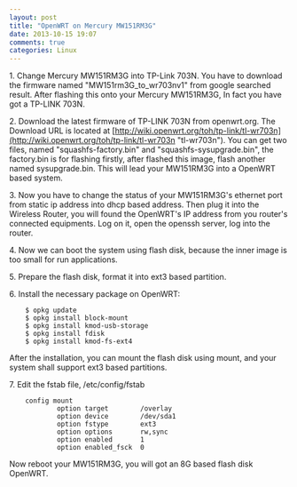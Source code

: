 ```yaml
---
layout: post
title: "OpenWRT on Mercury MW151RM3G"
date: 2013-10-15 19:07
comments: true
categories: Linux
---
```

1\. Change Mercury MW151RM3G into TP-Link 703N. You have to download the firmware named "MW151rm3G_to_wr703nv1" from google searched result. After flashing this onto your Mercury MW151RM3G, In fact you have got a TP-LINK 703N.   

2\. Download the latest firmware of TP-LINK 703N from openwrt.org. The Download URL is located at [http://wiki.openwrt.org/toh/tp-link/tl-wr703n](http://wiki.openwrt.org/toh/tp-link/tl-wr703n "tl-wr703n"). You can get two files, named "squashfs-factory.bin" and "squashfs-sysupgrade.bin", the factory.bin is for flashing firstly, after flashed this image, flash another named sysupgrade.bin. This will lead your MW151RM3G into a OpenWRT based system.  

3\. Now you have to change the status of your MW151RM3G's ethernet port from static ip address into dhcp based address. Then plug it into the Wireless Router, you will found the OpenWRT's IP address from you router's connected equipments. Log on it, open the openssh server, log into the router.  

4\. Now we can boot the system using flash disk, because the inner image is too small for run applications.  

5\. Prepare the flash disk, format it into ext3 based partition.  

6\. Install the necessary package on OpenWRT:

```
	$ opkg update
	$ opkg install block-mount
	$ opkg install kmod-usb-storage 
	$ opkg install fdisk
	$ opkg install kmod-fs-ext4
```

After the installation, you can mount the flash disk using mount, and your system shall support ext3 based partitions. 

7\. Edit the fstab file, /etc/config/fstab

```
	config mount
	        option target        /overlay
	        option device        /dev/sda1
	        option fstype        ext3
	        option options       rw,sync
	        option enabled       1
	        option enabled_fsck  0
```

Now reboot your MW151RM3G, you will got an 8G based flash disk OpenWRT.
